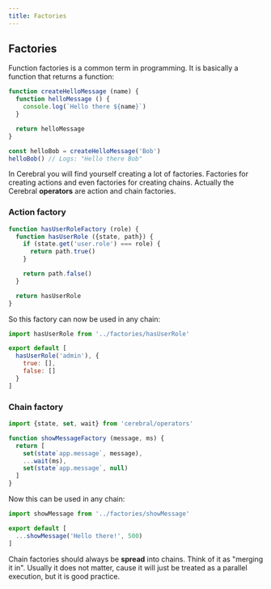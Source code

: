 ```yaml
---
title: Factories
---
```


## Factories
Function factories is a common term in programming. It is basically a function that returns a function:

```js
function createHelloMessage (name) {
  function helloMessage () {
    console.log(`Hello there ${name}`)
  }

  return helloMessage
}

const helloBob = createHelloMessage('Bob')
helloBob() // Logs: "Hello there Bob"
```

In Cerebral you will find yourself creating a lot of factories. Factories for creating actions and even factories for creating chains. Actually the Cerebral **operators** are action and chain factories.

### Action factory
```js
function hasUserRoleFactory (role) {
  function hasUserRole ({state, path}) {
    if (state.get('user.role') === role) {
      return path.true()
    }

    return path.false()
  }

  return hasUserRole
}
```

So this factory can now be used in any chain:

```js
import hasUserRole from '../factories/hasUserRole'

export default [
  hasUserRole('admin'), {
    true: [],
    false: []
  }
]
```

### Chain factory
```js
import {state, set, wait} from 'cerebral/operators'

function showMessageFactory (message, ms) {
  return [
    set(state`app.message`, message),
    ...wait(ms),
    set(state`app.message`, null)
  ]
}
```

Now this can be used in any chain:

```js
import showMessage from '../factories/showMessage'

export default [
  ...showMessage('Hello there!', 500)
]
```

Chain factories should always be **spread** into chains. Think of it as "merging it in". Usually it does not matter, cause it will just be treated as a parallel execution, but it is good practice.

